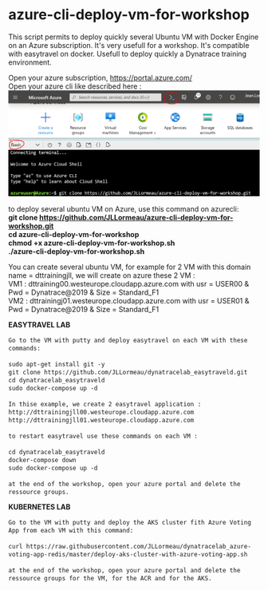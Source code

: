 # azure-cli-deploy-vm-for-workshop
This script permits to deploy quickly several Ubuntu VM with Docker Engine on an Azure subscription. It's very usefull for a workshop. It's compatible with easytravel on docker. Usefull to deploy quickly a Dynatrace training environment.

Open your azure subscription, https://portal.azure.com/  
Open your azure cli like described here :  
![azurecli](azurecli.png)

to deploy several ubuntu VM on Azure, use this command on azurecli:  
**git clone https://github.com/JLLormeau/azure-cli-deploy-vm-for-workshop.git  
cd azure-cli-deploy-vm-for-workshop  
chmod +x azure-cli-deploy-vm-for-workshop.sh  
./azure-cli-deploy-vm-for-workshop.sh**  

You can create several ubuntu VM, for example for 2 VM with this domain name = dttrainingjll, we will create on azure these 2 VM :  
VM1 : dttraining00.westeurope.cloudapp.azure.com with usr = USER00 & Pwd = Dynatrace@2019 & Size = Standard_F1  
VM2 : dttrainingj01.westeurope.cloudapp.azure.com with usr = USER01 & Pwd = Dynatrace@2019 & Size = Standard_F1  

**EASYTRAVEL LAB**

    Go to the VM with putty and deploy easytravel on each VM with these commands:   
    
    sudo apt-get install git -y  
    git clone https://github.com/JLLormeau/dynatracelab_easytraveld.git  
    cd dynatracelab_easytraveld  
    sudo docker-compose up -d  

    In thise example, we create 2 easytravel application :  
    http://dttrainingjll00.westeurope.cloudapp.azure.com  
    http://dttrainingjll01.westeurope.cloudapp.azure.com  

    to restart easytravel use these commands on each VM :  
    
    cd dynatracelab_easytraveld  
    docker-compose down  
    sudo docker-compose up -d  

    at the end of the workshop, open your azure portal and delete the ressource groups.  

**KUBERNETES LAB**

    Go to the VM with putty and deploy the AKS cluster fith Azure Voting App from each VM with this command:
    
    curl https://raw.githubusercontent.com/JLLormeau/dynatracelab_azure-voting-app-redis/master/deploy-aks-cluster-with-azure-voting-app.sh  

    at the end of the workshop, open your azure portal and delete the ressource groups for the VM, for the ACR and for the AKS.  

